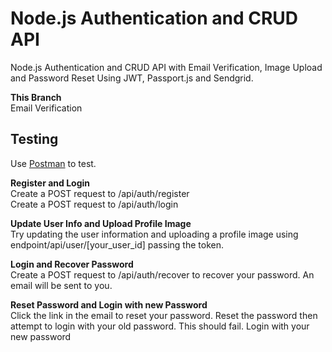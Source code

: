 # Node.js Authentication and CRUD API
Node.js Authentication and CRUD API with Email Verification, Image Upload and Password Reset Using JWT, Passport.js and Sendgrid.

**This Branch** <br/>
Email Verification



## Testing
Use <a href="https://www.getpostman.com" target="_blank">Postman</a> to test.<br/>


**Register and Login** <br/>
Create a POST request to /api/auth/register <br/>
Create a POST request to /api/auth/login

**Update User Info and Upload Profile Image** <br/>
Try updating the user information and uploading a profile image using endpoint/api/user/[your_user_id] passing the token.

**Login and Recover Password** <br/>
Create a POST request to /api/auth/recover to recover your password. An email will be sent to you.


**Reset Password and Login with new Password** <br/>
Click the link in the email to reset your password. 
Reset the password then attempt to login with your old password. This should fail. Login with your new password

